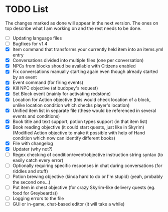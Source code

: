 # TODO List

The changes marked as done will appear in the next version. The ones on top describe what I am working on and the rest needs to be done.

* [ ] Updating language files
* [ ] Bugfixes for v1.4
* [X] Item command that transforms your currently held item into an items.yml entry
* [X] Conversations divided into multiple files (one per conversation)
* [X] NPCs from blocks shoud be available with Citizens enabled
* [X] Fix conversations manually starting again even though already started by an event
* [X] Event command (for firing events)
* [X] Kill NPC objective (at budopey's request)
* [X] Set Block event (mainly for activating redstone)
* [X] Location for Action objective (this would check location of a block, unlike location condition which checks player's location)
* [X] Unified item list in separate file (these would be referenced in several events and conditions)
* [X] Book title and text support, potion types support (in that item list)
* [X] Book reading objective (it could start quests, just like in Skyrim) (Modified Action objective to make it possible with help of Hand condition which now can identify different books)
* [X] File with changelog
* [X] Updater (why not?)
* [ ] Regex checking of condition/event/objective instruction string syntax (to easily catch every error)
* [ ] Optionally requiring specific responses in chat during conversations (for riddles and stuff)
* [ ] Potion brewing objective (kinda hard to do or I'm stupid) (yeah, probably the second one...)
* [ ] Put item in chest objective (for crazy Skyrim-like delivery quests (eg. food for Greybeards))
* [ ] Logging errors to the file
* [ ] GUI or in-game, chat-based editor (it will take a while)

